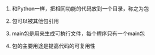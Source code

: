 1. 和Python一样，把相同功能的代码放到一个目录，称之为包

1. 包可以被其他包引用

1. main包是用来生成可执行文件，每个程序只有一个main包

1. 包的主要用途是提高代码的可复用性